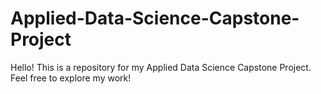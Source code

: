 # Applied-Data-Science-Capstone-Project
Hello! This is a repository for my Applied Data Science Capstone Project. Feel free to explore my work!
